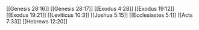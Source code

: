 [[Genesis 28:16]]
[[Genesis 28:17]]
[[Exodus 4:28]]
[[Exodus 19:12]]
[[Exodus 19:21]]
[[Leviticus 10:3]]
[[Joshua 5:15]]
[[Ecclesiastes 5:1]]
[[Acts 7:33]]
[[Hebrews 12:20]]
